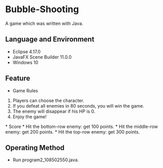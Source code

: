 # Bubble-Shooting
A game which was written with Java.

## Language and Environment
* Eclipse 4.17.0
* JavaFX Scene Builder 11.0.0
* Windows 10

## Feature
* Game Rules
<ol>
<li> Players can choose the character.</li>
<li> If you defeat all enemies in 80 seconds, you will win the game.</li>
<li> The enemy will disappear if his HP is 0.</li>
<li> Enjoy the game!</li>
</ol>
* Score
  * Hit the bottom-row enemy: get 100 points.
  * Hit the middle-row enemy: get 200 points.
  * Hit the top-row enemy: get 300 points.
  
## Operating Method
* Run program2_108502550.java.
